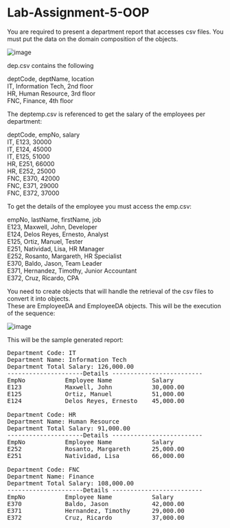 # Lab-Assignment-5-OOP
<p>
You are required to present a department report that accesses csv files. You must put the data on the domain composition of the objects.

![image](https://github.com/DeenDelaCruz/Lab-Assignment-5-OOP/assets/120246740/76583f76-8320-48d4-97d9-47ba8ed4bb65)
 
dep.csv contains the following

deptCode, deptName, location<br>
IT, Information Tech, 2nd floor<br>
HR, Human Resource, 3rd floor<br>
FNC, Finance, 4th floor<br>

The deptemp.csv is referenced to get the salary  of the employees per department:

deptCode, empNo, salary<br>
IT, E123, 30000<br>
IT, E124, 45000<br>
IT, E125, 51000<br>
HR, E251, 66000<br>
HR, E252, 25000<br>
FNC, E370, 42000<br>
FNC, E371, 29000<br>
FNC, E372, 37000<br>

To get the details of the employee you must access the emp.csv:

empNo, lastName, firstName, job<br>
E123, Maxwell, John, Developer<br>
E124, Delos Reyes, Ernesto, Analyst<br>
E125, Ortiz, Manuel, Tester<br>
E251, Natividad, Lisa, HR Manager<br>
E252, Rosanto, Margareth, HR Specialist<br>
E370, Baldo, Jason, Team Leader<br>
E371, Hernandez, Timothy, Junior Accountant<br>
E372, Cruz, Ricardo, CPA<br>

You need to create objects that will handle the retrieval of the csv files to convert it into objects.  
These are EmployeeDA and EmployeeDA objects. This will be the execution of the sequence:

![image](https://github.com/DeenDelaCruz/Lab-Assignment-5-OOP/assets/120246740/d9d71326-f00e-4f79-aa27-ae209c6f39a5)

This will be the sample generated report:
</p>

<pre>
Department Code: IT
Department Name: Information Tech
Department Total Salary: 126,000.00
---------------------Details -------------------------
EmpNo           Employee Name           Salary
E123            Maxwell, John           30,000.00
E125            Ortiz, Manuel           51,000.00
E124            Delos Reyes, Ernesto    45,000.00

Department Code: HR
Department Name: Human Resource
Department Total Salary: 91,000.00
---------------------Details -------------------------
EmpNo           Employee Name           Salary
E252            Rosanto, Margareth      25,000.00
E251            Natividad, Lisa         66,000.00

Department Code: FNC
Department Name: Finance
Department Total Salary: 108,000.00
---------------------Details -------------------------
EmpNo           Employee Name           Salary
E370            Baldo, Jason            42,000.00
E371            Hernandez, Timothy      29,000.00
E372            Cruz, Ricardo           37,000.00
</pre>
